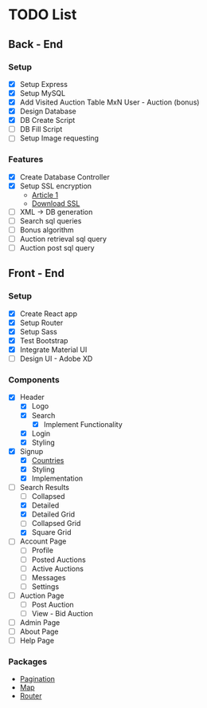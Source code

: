 # TODO List

## Back - End

### Setup

- [x] Setup Express
- [x] Setup MySQL
- [x] Add Visited Auction Table MxN User - Auction (bonus)
- [x] Design Database
- [x] DB Create Script
- [ ] DB Fill Script
- [ ] Setup Image requesting

### Features

- [x] Create Database Controller
- [x] Setup SSL encryption
  * [Article 1](https://hackernoon.com/set-up-ssl-in-nodejs-and-express-using-openssl-f2529eab5bb)
  * [Download SSL](https://www.openssl.org/source/)
- [ ] XML -> DB generation
- [ ] Search sql queries
- [ ] Bonus algorithm
- [ ] Auction retrieval sql query
- [ ] Auction post sql query

## Front - End

### Setup

- [x] Create React app
- [x] Setup Router
- [x] Setup Sass
- [x] Test Bootstrap
- [x] Integrate Material UI
- [ ] Design UI - Adobe XD

### Components

- [x] Header
    - [x] Logo
    - [x] Search
      - [x] Implement Functionality
    - [x] Login
    - [x] Styling
- [x] Signup
  - [x] [Countries](https://restcountries.eu/rest/v2/all)
  - [x] Styling
  - [x] Implementation
- [ ] Search Results
  - [ ] Collapsed
  - [x] Detailed
  - [x] Detailed Grid
  - [ ] Collapsed Grid
  - [x] Square Grid
- [ ] Account Page
  - [ ] Profile
  - [ ] Posted Auctions
  - [ ] Active Auctions
  - [ ] Messages
  - [ ] Settings
- [ ] Auction Page
  - [ ] Post Auction
  - [ ] View - Bid Auction
- [ ] Admin Page
- [ ] About Page
- [ ] Help Page

### Packages

* [Pagination](https://www.npmjs.com/package/react-paginate)
* [Map](https://react-leaflet.js.org/)
* [Router](https://blog.pshrmn.com/simple-react-router-v4-tutorial/)
